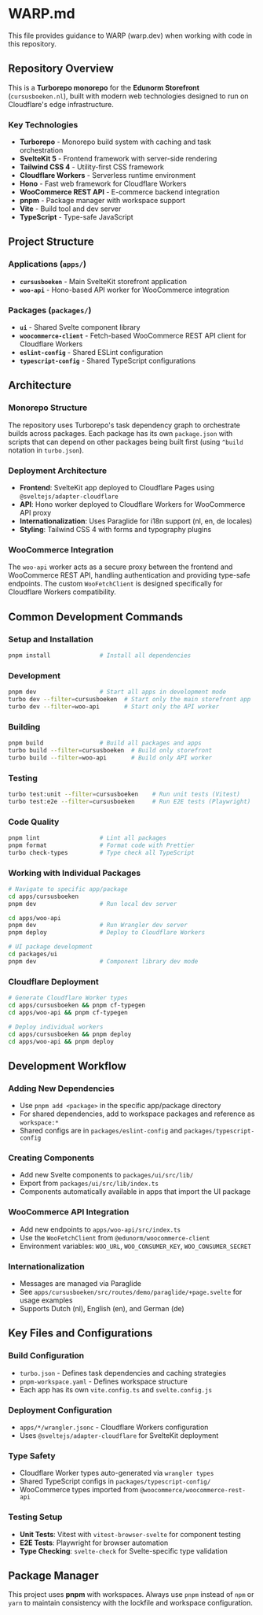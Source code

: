 # WARP.md

This file provides guidance to WARP (warp.dev) when working with code in this repository.

## Repository Overview

This is a **Turborepo monorepo** for the **Edunorm Storefront** (`cursusboeken.nl`), built with modern web technologies designed to run on Cloudflare's edge infrastructure.

### Key Technologies
- **Turborepo** - Monorepo build system with caching and task orchestration
- **SvelteKit 5** - Frontend framework with server-side rendering
- **Tailwind CSS 4** - Utility-first CSS framework
- **Cloudflare Workers** - Serverless runtime environment
- **Hono** - Fast web framework for Cloudflare Workers
- **WooCommerce REST API** - E-commerce backend integration
- **pnpm** - Package manager with workspace support
- **Vite** - Build tool and dev server
- **TypeScript** - Type-safe JavaScript

## Project Structure

### Applications (`apps/`)
- **`cursusboeken`** - Main SvelteKit storefront application
- **`woo-api`** - Hono-based API worker for WooCommerce integration

### Packages (`packages/`)
- **`ui`** - Shared Svelte component library 
- **`woocommerce-client`** - Fetch-based WooCommerce REST API client for Cloudflare Workers
- **`eslint-config`** - Shared ESLint configuration
- **`typescript-config`** - Shared TypeScript configurations

## Architecture

### Monorepo Structure
The repository uses Turborepo's task dependency graph to orchestrate builds across packages. Each package has its own `package.json` with scripts that can depend on other packages being built first (using `^build` notation in `turbo.json`).

### Deployment Architecture
- **Frontend**: SvelteKit app deployed to Cloudflare Pages using `@sveltejs/adapter-cloudflare`
- **API**: Hono worker deployed to Cloudflare Workers for WooCommerce API proxy
- **Internationalization**: Uses Paraglide for i18n support (nl, en, de locales)
- **Styling**: Tailwind CSS 4 with forms and typography plugins

### WooCommerce Integration
The `woo-api` worker acts as a secure proxy between the frontend and WooCommerce REST API, handling authentication and providing type-safe endpoints. The custom `WooFetchClient` is designed specifically for Cloudflare Workers compatibility.

## Common Development Commands

### Setup and Installation
```bash
pnpm install              # Install all dependencies
```

### Development
```bash
pnpm dev                  # Start all apps in development mode
turbo dev --filter=cursusboeken  # Start only the main storefront app
turbo dev --filter=woo-api       # Start only the API worker
```

### Building
```bash
pnpm build                # Build all packages and apps
turbo build --filter=cursusboeken  # Build only storefront
turbo build --filter=woo-api       # Build only API worker
```

### Testing
```bash
turbo test:unit --filter=cursusboeken    # Run unit tests (Vitest)
turbo test:e2e --filter=cursusboeken     # Run E2E tests (Playwright)
```

### Code Quality
```bash
pnpm lint                 # Lint all packages
pnpm format               # Format code with Prettier
turbo check-types         # Type check all TypeScript
```

### Working with Individual Packages
```bash
# Navigate to specific app/package
cd apps/cursusboeken
pnpm dev                  # Run local dev server

cd apps/woo-api  
pnpm dev                  # Run Wrangler dev server
pnpm deploy               # Deploy to Cloudflare Workers

# UI package development
cd packages/ui
pnpm dev                  # Component library dev mode
```

### Cloudflare Deployment
```bash
# Generate Cloudflare Worker types
cd apps/cursusboeken && pnpm cf-typegen
cd apps/woo-api && pnpm cf-typegen

# Deploy individual workers
cd apps/cursusboeken && pnpm deploy
cd apps/woo-api && pnpm deploy
```

## Development Workflow

### Adding New Dependencies
- Use `pnpm add <package>` in the specific app/package directory
- For shared dependencies, add to workspace packages and reference as `workspace:*`
- Shared configs are in `packages/eslint-config` and `packages/typescript-config`

### Creating Components
- Add new Svelte components to `packages/ui/src/lib/`
- Export from `packages/ui/src/lib/index.ts`
- Components automatically available in apps that import the UI package

### WooCommerce API Integration
- Add new endpoints to `apps/woo-api/src/index.ts` 
- Use the `WooFetchClient` from `@edunorm/woocommerce-client`
- Environment variables: `WOO_URL`, `WOO_CONSUMER_KEY`, `WOO_CONSUMER_SECRET`

### Internationalization
- Messages are managed via Paraglide
- See `apps/cursusboeken/src/routes/demo/paraglide/+page.svelte` for usage examples
- Supports Dutch (nl), English (en), and German (de)

## Key Files and Configurations

### Build Configuration
- `turbo.json` - Defines task dependencies and caching strategies
- `pnpm-workspace.yaml` - Defines workspace structure
- Each app has its own `vite.config.ts` and `svelte.config.js`

### Deployment Configuration  
- `apps/*/wrangler.jsonc` - Cloudflare Workers configuration
- Uses `@sveltejs/adapter-cloudflare` for SvelteKit deployment

### Type Safety
- Cloudflare Worker types auto-generated via `wrangler types`
- Shared TypeScript configs in `packages/typescript-config/`
- WooCommerce types imported from `@woocommerce/woocommerce-rest-api`

### Testing Setup
- **Unit Tests**: Vitest with `vitest-browser-svelte` for component testing
- **E2E Tests**: Playwright for browser automation
- **Type Checking**: `svelte-check` for Svelte-specific type validation

## Package Manager

This project uses **pnpm** with workspaces. Always use `pnpm` instead of `npm` or `yarn` to maintain consistency with the lockfile and workspace configuration.
